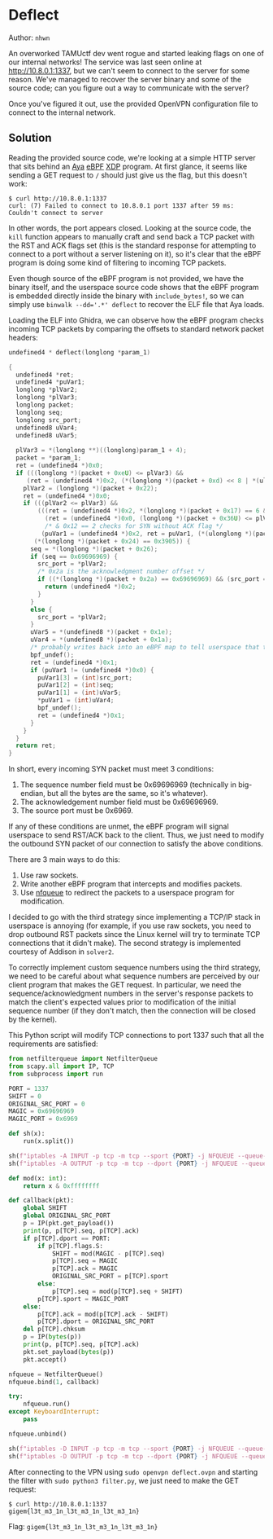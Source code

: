 # Deflect

Author: `nhwn`

An overworked TAMUctf dev went rogue and started leaking flags on one of our internal networks! The service was last seen online at http://10.8.0.1:1337, but we can't seem to connect to the server for some reason. We've managed to recover the server binary and some of the source code; can you figure out a way to communicate with the server?

Once you've figured it out, use the provided OpenVPN configuration file to connect to the internal network.

## Solution

Reading the provided source code, we're looking at a simple HTTP server that sits behind an [Aya](https://github.com/aya-rs/aya) [eBPF](https://ebpf.io/) [XDP](https://www.tigera.io/learn/guides/ebpf/ebpf-xdp/) program. At first glance, it seems like sending a GET request to `/` should just give us the flag, but this doesn't work:
```
$ curl http://10.8.0.1:1337
curl: (7) Failed to connect to 10.8.0.1 port 1337 after 59 ms: Couldn't connect to server
```
In other words, the port appears closed. Looking at the source code, the `kill` function appears to manually craft and send back a TCP packet with the RST and ACK flags set (this is the standard response for attempting to connect to a port without a server listening on it), so it's clear that the eBPF program is doing some kind of filtering to incoming TCP packets.

Even though source of the eBPF program is not provided, we have the binary itself, and the userspace source code shows that the eBPF program is embedded directly inside the binary with `include_bytes!`, so we can simply use `binwalk --dd='.*' deflect` to recover the ELF file that Aya loads.

Loading the ELF into Ghidra, we can observe how the eBPF program checks incoming TCP packets by comparing the offsets to standard network packet headers:
```c
undefined4 * deflect(longlong *param_1)

{
  undefined4 *ret;
  undefined4 *puVar1;
  longlong *plVar2;
  longlong *plVar3;
  longlong packet;
  longlong seq;
  longlong src_port;
  undefined8 uVar4;
  undefined8 uVar5;
  
  plVar3 = *(longlong **)((longlong)param_1 + 4);
  packet = *param_1;
  ret = (undefined4 *)0x0;
  if (((longlong *)(packet + 0xeU) <= plVar3) &&
     (ret = (undefined4 *)0x2, (*(longlong *)(packet + 0xd) << 8 | *(ulonglong *)(packet + 0xc)) == 8)) {
    plVar2 = (longlong *)(packet + 0x22);
    ret = (undefined4 *)0x0;
    if (((plVar2 <= plVar3) &&
        (((ret = (undefined4 *)0x2, *(longlong *)(packet + 0x17) == 6 &&
          (ret = (undefined4 *)0x0, (longlong *)(packet + 0x36U) <= plVar3)) &&
          /* & 0x12 == 2 checks for SYN without ACK flag */
         (puVar1 = (undefined4 *)0x2, ret = puVar1, (*(ulonglong *)(packet + 0x2f) & 0x12) == 2)))) &&
       (*(longlong *)(packet + 0x24) == 0x3905)) {
      seq = *(longlong *)(packet + 0x26);
      if (seq == 0x69696969) {
        src_port = *plVar2;
        /* 0x2a is the acknowledgment number offset */
        if ((*(longlong *)(packet + 0x2a) == 0x69696969) && (src_port == 0x6969)) {
          return (undefined4 *)0x2;
        }
      }
      else {
        src_port = *plVar2;
      }
      uVar5 = *(undefined8 *)(packet + 0x1e);
      uVar4 = *(undefined8 *)(packet + 0x1a);
      /* probably writes back into an eBPF map to tell userspace that this is a bad packet since ret == 1 */
      bpf_undef();
      ret = (undefined4 *)0x1;
      if (puVar1 != (undefined4 *)0x0) {
        puVar1[3] = (int)src_port;
        puVar1[2] = (int)seq;
        puVar1[1] = (int)uVar5;
        *puVar1 = (int)uVar4;
        bpf_undef();
        ret = (undefined4 *)0x1;
      }
    }
  }
  return ret;
}
```

In short, every incoming SYN packet must meet 3 conditions:

1. The sequence number field must be 0x69696969 (technically in big-endian, but all the bytes are the same, so it's whatever).
2. The acknowledgement number field must be 0x69696969.
3. The source port must be 0x6969.

If any of these conditions are unmet, the eBPF program will signal userspace to send RST/ACK back to the client. Thus, we just need to modify the outbound SYN packet of our connection to satisfy the above conditions.

There are 3 main ways to do this:
1. Use raw sockets.
2. Write another eBPF program that intercepts and modifies packets.
3. Use [nfqueue](https://home.regit.org/netfilter-en/using-nfqueue-and-libnetfilter_queue/) to redirect the packets to a userspace program for modification.

I decided to go with the third strategy since implementing a TCP/IP stack in userspace is annoying (for example, if you use raw sockets, you need to drop outbound RST packets since the Linux kernel will try to terminate TCP connections that it didn't make). The second strategy is implemented courtesy of Addison in `solver2`.

To correctly implement custom sequence numbers using the third strategy, we need to be careful about what sequence numbers are perceived by our client program that makes the GET request. In particular, we need the sequence/acknowledgment numbers in the server's response packets to match the client's expected values prior to modification of the initial sequence number (if they don't match, then the connection will be closed by the kernel).

This Python script will modify TCP connections to port 1337 such that all the requirements are satisfied:
```py
from netfilterqueue import NetfilterQueue
from scapy.all import IP, TCP
from subprocess import run

PORT = 1337
SHIFT = 0
ORIGINAL_SRC_PORT = 0
MAGIC = 0x69696969
MAGIC_PORT = 0x6969

def sh(x):
    run(x.split())

sh(f"iptables -A INPUT -p tcp -m tcp --sport {PORT} -j NFQUEUE --queue-num 1")
sh(f"iptables -A OUTPUT -p tcp -m tcp --dport {PORT} -j NFQUEUE --queue-num 1")

def mod(x: int):
    return x & 0xffffffff

def callback(pkt):
    global SHIFT
    global ORIGINAL_SRC_PORT
    p = IP(pkt.get_payload())
    print(p, p[TCP].seq, p[TCP].ack)
    if p[TCP].dport == PORT:
        if p[TCP].flags.S:
            SHIFT = mod(MAGIC - p[TCP].seq)
            p[TCP].seq = MAGIC
            p[TCP].ack = MAGIC
            ORIGINAL_SRC_PORT = p[TCP].sport
        else:
            p[TCP].seq = mod(p[TCP].seq + SHIFT)
        p[TCP].sport = MAGIC_PORT
    else:
        p[TCP].ack = mod(p[TCP].ack - SHIFT)
        p[TCP].dport = ORIGINAL_SRC_PORT
    del p[TCP].chksum
    p = IP(bytes(p))
    print(p, p[TCP].seq, p[TCP].ack)
    pkt.set_payload(bytes(p))
    pkt.accept()

nfqueue = NetfilterQueue()
nfqueue.bind(1, callback)

try:
    nfqueue.run()
except KeyboardInterrupt:
    pass

nfqueue.unbind()

sh(f"iptables -D INPUT -p tcp -m tcp --sport {PORT} -j NFQUEUE --queue-num 1")
sh(f"iptables -D OUTPUT -p tcp -m tcp --dport {PORT} -j NFQUEUE --queue-num 1")
```

After connecting to the VPN using `sudo openvpn deflect.ovpn` and starting the filter with `sudo python3 filter.py`, we just need to make the GET request:
```
$ curl http://10.8.0.1:1337
gigem{l3t_m3_1n_l3t_m3_1n_l3t_m3_1n}
```

Flag: `gigem{l3t_m3_1n_l3t_m3_1n_l3t_m3_1n}`

